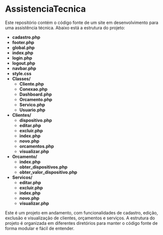 # AssistenciaTecnica

Este repositório contém o código fonte de um site em desenvolvimento para uma assistência técnica. Abaixo está a estrutura do projeto:

- **cadastro.php**
- **footer.php**
- **global.php**
- **index.php**
- **login.php**
- **logout.php**
- **navbar.php**
- **style.css**
- **Classes/**
  - **Cliente.php**
  - **Conexao.php**
  - **Dashboard.php**
  - **Orcamento.php**
  - **Servico.php**
  - **Usuario.php**
- **Clientes/**
  - **dispositivo.php**
  - **editar.php**
  - **excluir.php**
  - **index.php**
  - **novo.php**
  - **orcamentos.php**
  - **visualizar.php**
- **Orcamento/**
  - **index.php**
  - **obter_dispositivos.php**
  - **obter_valor_dispositivo.php**
- **Servicos/**
  - **editar.php**
  - **excluir.php**
  - **index.php**
  - **novo.php**
  - **visualizar.php**

Este é um projeto em andamento, com funcionalidades de cadastro, edição, exclusão e visualização de clientes, orçamentos e serviços. A estrutura do projeto é organizada em diferentes diretórios para manter o código fonte de forma modular e fácil de entender.

